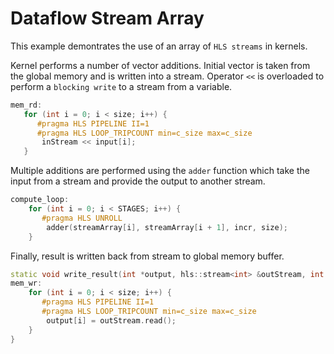 Dataflow Stream Array
=======================

This example demontrates the use of an array of `HLS streams` in kernels.


 Kernel performs a number of vector additions. Initial vector is taken from the global memory and is written into a stream. Operator `<<` is 
 overloaded to perform a `blocking write` to a stream from a variable.
 ```c++
 mem_rd:
    for (int i = 0; i < size; i++) {
       #pragma HLS PIPELINE II=1
       #pragma HLS LOOP_TRIPCOUNT min=c_size max=c_size
        inStream << input[i];
    }
```
Multiple additions are performed using the `adder` function which take the input from a stream and provide the output to another stream.
```c++
compute_loop:
    for (int i = 0; i < STAGES; i++) {
       #pragma HLS UNROLL
        adder(streamArray[i], streamArray[i + 1], incr, size);
    }
```

Finally, result is written back from stream to global memory buffer.
```c++
static void write_result(int *output, hls::stream<int> &outStream, int size) {
mem_wr:
    for (int i = 0; i < size; i++) {
       #pragma HLS PIPELINE II=1
       #pragma HLS LOOP_TRIPCOUNT min=c_size max=c_size
        output[i] = outStream.read();
    }
}
```
